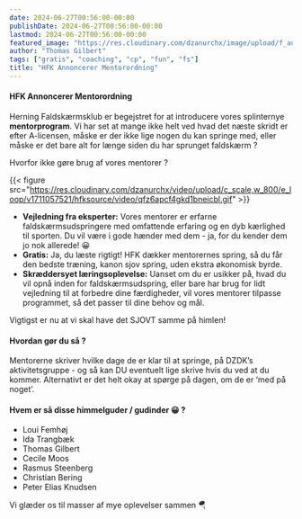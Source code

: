 ```yaml
---
date: 2024-06-27T00:56:00-00:00
publishDate: 2024-06-27T00:56:00-00:00
lastmod: 2024-06-27T00:56:00-00:00
featured_image: "https://res.cloudinary.com/dzanurchx/image/upload/f_auto,q_auto/v1719519794/hfksource/mentorship/IMG_1999_uj5usv.jpg"
author: "Thomas Gilbert"
tags: ["gratis", "coaching", "cp", "fun", "fs"]
title: "HFK Annoncerer Mentorordning"
---
```


#### HFK Annoncerer Mentorordning
Herning Faldskærmsklub er begejstret for at introducere vores splinternye **mentorprogram**. Vi har set at mange ikke helt ved hvad det næste skridt er efter A-licensen, måske er der ikke lige nogen du kan springe med, eller måske er det bare alt for længe siden du har sprunget faldskærm ? 

Hvorfor ikke gøre brug af vores mentorer ?

{{< figure src="https://res.cloudinary.com/dzanurchx/video/upload/c_scale,w_800/e_loop/v1711057521/hfksource/video/qfz6apcf4gkd1bneicbl.gif" >}}

* **Vejledning fra eksperter:** Vores mentorer er erfarne faldskærmsudspringere med omfattende erfaring og en dyb kærlighed til sporten. Du vil være i gode hænder med dem - ja, for du kender dem jo nok allerede! 😀
* **Gratis:** Ja, du læste rigtigt! HFK dækker mentorernes spring, så du får den bedste træning, kanon sjov spring, uden ekstra økonomisk byrde.
* **Skræddersyet læringsoplevelse:** Uanset om du er usikker på, hvad du vil opnå inden for faldskærmsudspring, eller bare har brug for lidt vejledning til at forbedre dine færdigheder, vil vores mentorer tilpasse programmet, så det passer til dine behov og mål.

Vigtigst er nu at vi skal have det SJOVT samme på himlen!

#### Hvordan gør du så ?
Mentorerne skriver hvilke dage de er klar til at springe, på DZDK’s aktivitetsgruppe - og så kan DU eventuelt lige skrive hvis du ved at du kommer. 
Alternativt er det helt okay at spørge på dagen, om de er ‘med på noget’.

#### Hvem er så disse himmelguder / gudinder 😀 ?
- Loui Femhøj
- Ida Trangbæk
- Thomas Gilbert
- Cecile Moos
- Rasmus Steenberg
- Christian Bering
- Peter Elias Knudsen

Vi glæder os til masser af mye oplevelser sammen 🪂